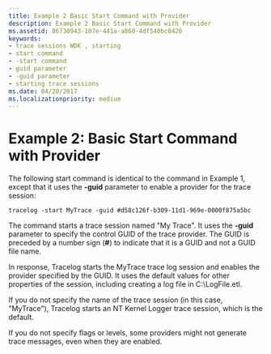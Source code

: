 ```yaml
---
title: Example 2 Basic Start Command with Provider
description: Example 2 Basic Start Command with Provider
ms.assetid: 86730943-107e-441a-a860-4df540bc0426
keywords:
- trace sessions WDK , starting
- start command
- -start command
- guid parameter
- -guid parameter
- starting trace sessions
ms.date: 04/20/2017
ms.localizationpriority: medium
---
```


# Example 2: Basic Start Command with Provider

The following start command is identical to the command in Example 1, except that it uses the **-guid** parameter to enable a provider for the trace session:

```
tracelog -start MyTrace -guid #d58c126f-b309-11d1-969e-0000f875a5bc
```

The command starts a trace session named "My Trace". It uses the **-guid** parameter to specify the control GUID of the trace provider. The GUID is preceded by a number sign (**\#**) to indicate that it is a GUID and not a GUID file name.

In response, Tracelog starts the MyTrace trace log session and enables the provider specified by the GUID. It uses the default values for other properties of the session, including creating a log file in C:\\LogFile.etl.

If you do not specify the name of the trace session (in this case, "MyTrace"), Tracelog starts an NT Kernel Logger trace session, which is the default.

If you do not specify flags or levels, some providers might not generate trace messages, even when they are enabled.
